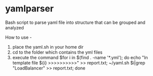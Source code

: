 # yamlparser
Bash script to parse yaml file into structure that can be grouped and analyzed


How to use -
1. place the yaml.sh in your home dir
2. cd to the folder which contains the yml files
3. execute the command 
     $for i in $(find . -name '*.yml');  do  echo "In template file ${i} >>>>>>>>>>" >> report.txt;  ~/yaml.sh $i|grep "LoadBalancer"  >> report.txt;  done
